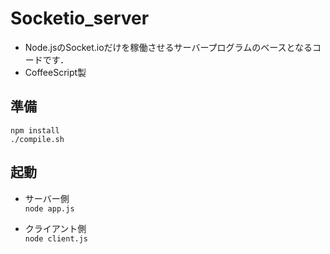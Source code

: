 Socketio_server
=================
* Node.jsのSocket.ioだけを稼働させるサーバープログラムのベースとなるコードです．
* CoffeeScript製

## 準備

`npm install`  
`./compile.sh`

## 起動

* サーバー側  
`node app.js`

* クライアント側  
`node client.js`
